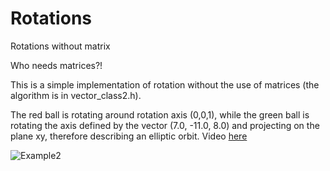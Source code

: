 # Rotations
Rotations without matrix

Who needs matrices?!

This is a simple implementation of rotation without the use of matrices (the
algorithm is in vector_class2.h).

The red ball is rotating around rotation axis (0,0,1), while the green ball
is rotating the axis defined by the vector (7.0, -11.0, 8.0) and projecting
on the plane xy, therefore describing an elliptic orbit.
Video [here](http://103.102.44.126/img/rotation.html)

![Example2](http://103.102.44.126/img/rotation.png)
